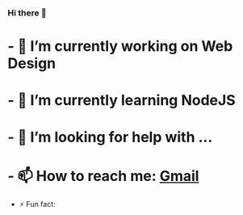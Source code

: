 ### Hi there 👋

# - 🔭 I’m currently working on Web Design
# - 🌱 I’m currently learning NodeJS
# - 🤔 I’m looking for help with ...
# - 📫 How to reach me: [Gmail](mailto:adamc.barnard1@gmail.com)
- ⚡ Fun fact: 
